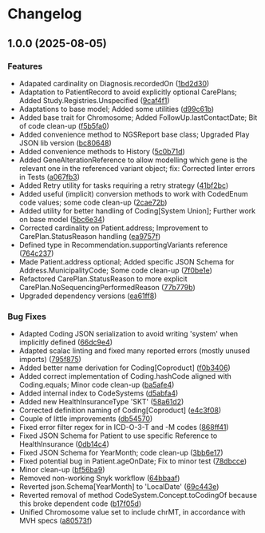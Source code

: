 # Changelog

## 1.0.0 (2025-08-05)


### Features

* Adapated cardinality on Diagnosis.recordedOn ([1bd2d30](https://github.com/dnpm-dip/backend-core/commit/1bd2d30262214de92162ebfebb77e854c8802e7a))
* Adaptation to PatientRecord to avoid explicitly optional CarePlans; Added Study.Registries.Unspecified ([9caf4f1](https://github.com/dnpm-dip/backend-core/commit/9caf4f1cbbf3b8e8c4b248cda15f62dfa9fe7ece))
* Adaptations to base model; Added some utilities ([d99c61b](https://github.com/dnpm-dip/backend-core/commit/d99c61bad927d6f1ebc6b1314bbfc6b4904fe29a))
* Added base trait for Chromosome; Added FollowUp.lastContactDate; Bit of code clean-up ([f5b5fa0](https://github.com/dnpm-dip/backend-core/commit/f5b5fa0b19eac3d1272c2b0646ced292e5dad3c7))
* Added convenience method to NGSReport base class; Upgraded Play JSON lib version ([bc80648](https://github.com/dnpm-dip/backend-core/commit/bc806489cf1f4cafa76480ae71696ce57d99fec5))
* Added convenience methods to History ([5c0b71d](https://github.com/dnpm-dip/backend-core/commit/5c0b71d2786053359b542047023c8d98400426f0))
* Added GeneAlterationReference to allow modelling which gene is the relevant one in the referenced variant object; fix: Corrected linter errors in Tests ([a067fb3](https://github.com/dnpm-dip/backend-core/commit/a067fb315bf557e07005cf3f60e77f67205dbb93))
* Added Retry utility for tasks requiring a retry strategy ([41bf2bc](https://github.com/dnpm-dip/backend-core/commit/41bf2bc98b9b645ff5dbe79588676b087f43ec31))
* Added useful (implicit) conversion methods to work with CodedEnum code values; some code clean-up ([2cae72b](https://github.com/dnpm-dip/backend-core/commit/2cae72bedc8c8b67dbbaa44eef719287c7ef8404))
* Added utility for better handling of Coding[System Union]; Further work on base model ([5bc6e34](https://github.com/dnpm-dip/backend-core/commit/5bc6e340bc308cb41e12c3056c0eb5f4065d097e))
* Corrected cardinality on Patient.address; Improvement to CarePlan.StatusReason handling ([ea9757f](https://github.com/dnpm-dip/backend-core/commit/ea9757fe901350a0a330b05c2b3d9528b887df4d))
* Defined type in Recommendation.supportingVariants reference ([764c237](https://github.com/dnpm-dip/backend-core/commit/764c237ef2ded8d2f22f5707cce2a0e494b0b561))
* Made Patient.address optional; Added specific JSON Schema for Address.MunicipalityCode; Some code clean-up ([7f0be1e](https://github.com/dnpm-dip/backend-core/commit/7f0be1e08cb361df0f777bb8556526e448df0da0))
* Refactored CarePlan.StatusReason to more explicit CarePlan.NoSequencingPerformedReason ([77b779b](https://github.com/dnpm-dip/backend-core/commit/77b779b7a88534485a46459f32e49941a34756ca))
* Upgraded dependency versions ([ea61ff8](https://github.com/dnpm-dip/backend-core/commit/ea61ff80a3c453aa72fbf223478def9948e44475))


### Bug Fixes

* Adapted Coding JSON serialization to avoid writing 'system' when implicitly defined ([66dc9e4](https://github.com/dnpm-dip/backend-core/commit/66dc9e4e9b3ef64aab7e12c17a6e76f0273f77b1))
* Adapted scalac linting and fixed many reported errors (mostly unused imports) ([795f875](https://github.com/dnpm-dip/backend-core/commit/795f875d97dffbbf4c6b6765eaf31de6af0438a9))
* Added better name derivation for Coding[Coproduct] ([f0b3406](https://github.com/dnpm-dip/backend-core/commit/f0b3406b9b8e3f4df8b59a6458e28a79a4355166))
* Added correct implementation of Coding.hashCode aligned with Coding.equals; Minor code clean-up ([ba5afe4](https://github.com/dnpm-dip/backend-core/commit/ba5afe42b4a50019e48300030cf25099a5ce7476))
* Added internal index to CodeSystems ([d5abfa4](https://github.com/dnpm-dip/backend-core/commit/d5abfa4bbaba2eb1fc24747e13e9bfc60fcb359b))
* Added new HealthInsuranceType 'SKT' ([58a61d2](https://github.com/dnpm-dip/backend-core/commit/58a61d230e04dd346e736e1a89378da624fd2d14))
* Corrected definition naming of Coding[Coproduct] ([e4c3f08](https://github.com/dnpm-dip/backend-core/commit/e4c3f0828befd08ca2c658c865cee376d6689734))
* Couple of little improvements ([db54570](https://github.com/dnpm-dip/backend-core/commit/db54570a8f3c30f9397e6e004307ded246387171))
* Fixed error filter regex for in ICD-O-3-T and -M codes ([868ff41](https://github.com/dnpm-dip/backend-core/commit/868ff412970cf94aa69afb3670c384795c825a94))
* Fixed JSON Schema for Patient to use specific Reference to HealthInsurance ([0db14c4](https://github.com/dnpm-dip/backend-core/commit/0db14c4b5cb8f2cbb746a5479474d93bed02686b))
* Fixed JSON Schema for YearMonth; code clean-up ([3bb6e17](https://github.com/dnpm-dip/backend-core/commit/3bb6e17bc40615943c7dbd165b3fc0a2661fb910))
* Fixed potential bug in Patient.ageOnDate; Fix to minor test ([78dbcce](https://github.com/dnpm-dip/backend-core/commit/78dbcce09d6e456375a3e8357ba8a9166af53f70))
* Minor clean-up ([bf56ba9](https://github.com/dnpm-dip/backend-core/commit/bf56ba929950057e17df94498175c9a35788b46f))
* Removed non-working Snyk workflow ([64bbaaf](https://github.com/dnpm-dip/backend-core/commit/64bbaaf74e2b7c4c5f05ba2efd136dd98f3f86c4))
* Reverted json.Schema[YearMonth] to 'LocalDate' ([69c443e](https://github.com/dnpm-dip/backend-core/commit/69c443e8f1fcec06e401ccfc56dd6b3447b306ce))
* Reverted removal of method CodeSystem.Concept.toCodingOf because this broke dependent code ([b17f05d](https://github.com/dnpm-dip/backend-core/commit/b17f05d0fe78994fc8a95f3c3e6bb968e0e37da4))
* Unified Chromosome value set to include chrMT, in accordance with MVH specs ([a80573f](https://github.com/dnpm-dip/backend-core/commit/a80573f086d525d39cb76cc7699992b119f7a9ab))
